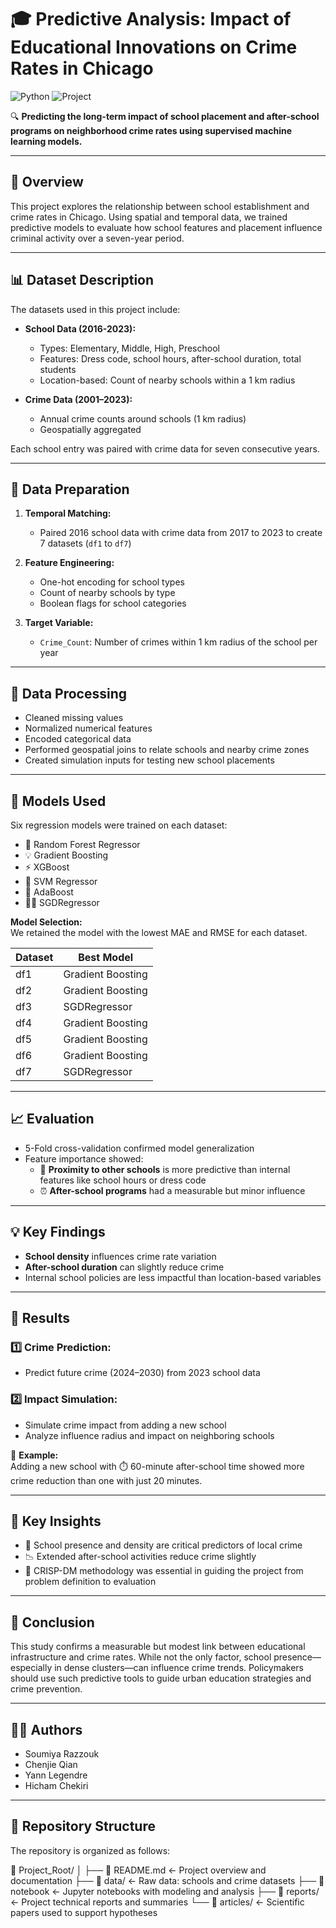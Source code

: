 # 🎓 Predictive Analysis: Impact of Educational Innovations on Crime Rates in Chicago  
![Python](https://img.shields.io/badge/Python-3.9-blue.svg) ![Project](https://img.shields.io/badge/Project-Completed-brightgreen)

🔍 **Predicting the long-term impact of school placement and after-school programs on neighborhood crime rates using supervised machine learning models.**

---

## 📌 Overview

This project explores the relationship between school establishment and crime rates in Chicago. Using spatial and temporal data, we trained predictive models to evaluate how school features and placement influence criminal activity over a seven-year period.

---

## 📊 Dataset Description

The datasets used in this project include:

- **School Data (2016-2023):**  
  - Types: Elementary, Middle, High, Preschool  
  - Features: Dress code, school hours, after-school duration, total students  
  - Location-based: Count of nearby schools within a 1 km radius

- **Crime Data (2001–2023):**  
  - Annual crime counts around schools (1 km radius)  
  - Geospatially aggregated  

Each school entry was paired with crime data for seven consecutive years.

---

## 🧹 Data Preparation

1. **Temporal Matching:**  
   - Paired 2016 school data with crime data from 2017 to 2023 to create 7 datasets (`df1` to `df7`)

2. **Feature Engineering:**  
   - One-hot encoding for school types  
   - Count of nearby schools by type  
   - Boolean flags for school categories  

3. **Target Variable:**  
   - `Crime_Count`: Number of crimes within 1 km radius of the school per year

---

## 🧪 Data Processing

- Cleaned missing values  
- Normalized numerical features  
- Encoded categorical data  
- Performed geospatial joins to relate schools and nearby crime zones  
- Created simulation inputs for testing new school placements

---

## 🤖 Models Used

Six regression models were trained on each dataset:

- 🌳 Random Forest Regressor  
- 💡 Gradient Boosting  
- ⚡ XGBoost  
- 🎯 SVM Regressor  
- 🚀 AdaBoost  
- 🏃‍♂️ SGDRegressor  

**Model Selection:**  
We retained the model with the lowest MAE and RMSE for each dataset.

| Dataset | Best Model        |
|---------|-------------------|
| df1     | Gradient Boosting |
| df2     | Gradient Boosting |
| df3     | SGDRegressor      |
| df4     | Gradient Boosting |
| df5     | Gradient Boosting |
| df6     | Gradient Boosting |
| df7     | SGDRegressor      |

---

## 📈 Evaluation

- 5-Fold cross-validation confirmed model generalization  
- Feature importance showed:
  - 📍 **Proximity to other schools** is more predictive than internal features like school hours or dress code  
  - ⏰ **After-school programs** had a measurable but minor influence

---

## 💡 Key Findings

- **School density** influences crime rate variation  
- **After-school duration** can slightly reduce crime  
- Internal school policies are less impactful than location-based variables

---

## 🧾 Results

### 1️⃣ Crime Prediction:
- Predict future crime (2024–2030) from 2023 school data

### 2️⃣ Impact Simulation:
- Simulate crime impact from adding a new school
- Analyze influence radius and impact on neighboring schools

🔧 **Example:**  
Adding a new school with ⏱️ 60-minute after-school time showed more crime reduction than one with just 20 minutes.

---

## 📌 Key Insights

- 📌 School presence and density are critical predictors of local crime  
- 📉 Extended after-school activities reduce crime slightly  
- 🧠 CRISP-DM methodology was essential in guiding the project from problem definition to evaluation

---

## 🧾 Conclusion

This study confirms a measurable but modest link between educational infrastructure and crime rates. While not the only factor, school presence—especially in dense clusters—can influence crime trends. Policymakers should use such predictive tools to guide urban education strategies and crime prevention.

---

## 👩‍💻 Authors

- Soumiya Razzouk  
- Chenjie Qian  
- Yann Legendre  
- Hicham Chekiri  

---

## 📁 Repository Structure
The repository is organized as follows:

📁 Project_Root/
│
├── 📄 README.md ← Project overview and documentation
├── 📁 data/ ← Raw data: schools and crime datasets
├── 📄 notebook ← Jupyter notebooks with modeling and analysis
├── 📁 reports/ ← Project technical reports and summaries
└── 📁 articles/ ← Scientific papers used to support hypotheses


